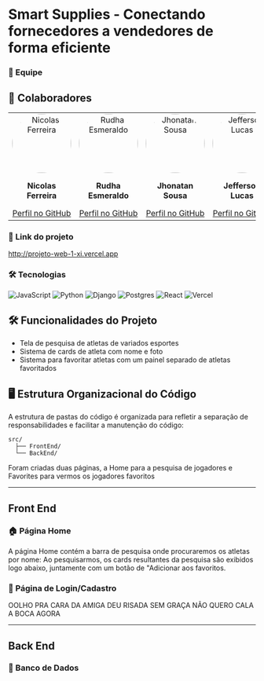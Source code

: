#   Smart Supplies - Conectando fornecedores a vendedores de forma eficiente


### 👥 Equipe

<h2 id="contributors">🤝 Colaboradores</h2>

<table>
  <tr>
    <td align="center">
      <a href="https://github.com/Niccofs">
        <img src="https://avatars.githubusercontent.com/u/106767229?v=4" width="120" alt="Nicolas Ferreira" style="border-radius: 50%;">
      </a>
      <p><strong>Nicolas Ferreira</strong></p>
      <a href="https://github.com/Niccofs">Perfil no GitHub</a>
    </td>
    <td align="center">
      <a href="https://github.com/rudhaesmeraldo">
        <img src="https://avatars.githubusercontent.com/u/171964865?v=4" width="120" alt="Rudha Esmeraldo" style="border-radius: 50%;">
      </a>
      <p><strong>Rudha Esmeraldo</strong></p>
      <a href="https://github.com/rudhaesmeraldo">Perfil no GitHub</a>
    </td>
    <td align="center">
      <a href="https://github.com/JohnOliverz">
        <img src="https://avatars.githubusercontent.com/u/171964865?v=4" width="120" alt="Jhonatan Sousa" style="border-radius: 50%;">
      </a>
      <p><strong>Jhonatan Sousa</strong></p>
      <a href="https://github.com/JohnOliverz">Perfil no GitHub</a>
      </td>
    <td align="center">
      <a href="https://github.com/JeufoDev">
        <img src="https://avatars.githubusercontent.com/u/171964865?v=4"width="120" alt="Jefferson Lucas" style="border-radius: 50%;">
      </a>
      <p><strong>Jefferson Lucas</strong></p>
      <a href="https://github.com/JeufoDev">Perfil no GitHub</a>
       </td>
    <td align="center">
      <a href="https://github.com/hivinayanna">
        <img src="https://avatars.githubusercontent.com/u/90151294?v=4"width="120" alt="Hívina Yanna" style="border-radius: 50%;">
      </a>
      <p><strong>Hívina Yanna</strong></p>
      <a href="https://github.com/hivinayanna">Perfil no GitHub</a>
    </td>
  </tr>
</table>


### 🔗 Link do projeto

http://projeto-web-1-xi.vercel.app

### 🛠 Tecnologias

![JavaScript](https://img.shields.io/badge/javascript-%23323330.svg?style=for-the-badge&logo=javascript&logoColor=%23F7DF1E)
![Python](https://img.shields.io/badge/python-3670A0?style=for-the-badge&logo=python&logoColor=ffdd54)
![Django](https://img.shields.io/badge/django-%23092E20.svg?style=for-the-badge&logo=django&logoColor=white)
![Postgres](https://img.shields.io/badge/postgres-%23316192.svg?style=for-the-badge&logo=postgresql&logoColor=white)
![React](https://img.shields.io/badge/react-%2320232a.svg?style=for-the-badge&logo=react&logoColor=%2361DAFB)
![Vercel](https://img.shields.io/badge/vercel-%23000000.svg?style=for-the-badge&logo=vercel&logoColor=white)


## 🛠 Funcionalidades do Projeto

- Tela de pesquisa de atletas de variados esportes
- Sistema de cards de atleta com nome e foto
- Sistema para favoritar atletas com um painel separado de atletas favoritados

## 🖥️ Estrutura Organizacional do Código

A estrutura de pastas do código é organizada para refletir a separação de responsabilidades e facilitar a manutenção do código:

```
src/
  ├── FrontEnd/
  └── BackEnd/
```

Foram criadas duas páginas, a Home para a pesquisa de jogadores e Favorites para vermos os jogadores favoritos

--- 

## Front End

### 🏠 Página Home

A página Home contém a barra de pesquisa onde procuraremos os atletas por nome:
Ao pesquisarmos, os cards resultantes da pesquisa são exibidos logo abaixo, juntamente com um botão de "Adicionar aos favoritos.

### 🌟 Página de Login/Cadastro

OOLHO PRA CARA DA AMIGA DEU RISADA SEM GRAÇA NÃO QUERO CALA A BOCA AGORA

---

## Back End

### 📅 Banco de Dados




